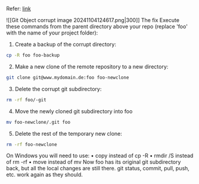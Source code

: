 Refer: [link](https://stackoverflow.com/questions/4254389/git-corrupt-loose-object)

![[Git Object corrupt image 20241104124617.png|300]]
The fix
Execute these commands from the parent directory above your repo (replace 'foo' with the
name of your project folder):
1. Create a backup of the corrupt directory:
```bash
cp -R foo foo-backup
```
2. Make a new clone of the remote repository to a new directory:
```bash
git clone git@www.mydomain.de:foo foo-newclone
```
3. Delete the corrupt git subdirectory:
```bash
rm -rf foo/-git
```
4. Move the newly cloned git subdirectory into foo
```bash
mv foo-newclone/.git foo
```
5. Delete the rest of the temporary new clone:
```bash
rm -rf foo-newclone
```
On Windows you will need to use:
• copy instead of cp -R
• rmdir /S instead of rm -rf
• move instead of mv
Now foo has its original git subdirectory back, but all the local changes are still there. git
status, commit, pull, push, etc. work again as they should.
